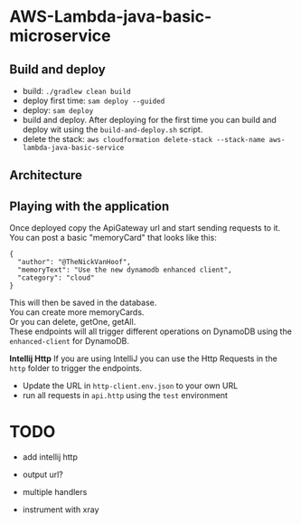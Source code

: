 # AWS-Lambda-java-basic-microservice

## Build and deploy

* build: `./gradlew clean build`
* deploy first time: `sam deploy --guided`
* deploy: `sam deploy`
* build and deploy. After deploying for the first time you can build and deploy wit using the `build-and-deploy.sh` script.
* delete the stack: `aws cloudformation delete-stack --stack-name aws-lambda-java-basic-service`

## Architecture


## Playing with the application
Once deployed copy the ApiGateway url and start sending requests to it.
You can post a basic "memoryCard" that looks like this: 
```
{
  "author": "@TheNickVanHoof",
  "memoryText": "Use the new dynamodb enhanced client",
  "category": "cloud"
}
```
This will then be saved in the database.  
You can create more memoryCards.  
Or you can delete, getOne, getAll.  
These endpoints will all trigger different operations on DynamoDB using the `enhanced-client` for DynamoDB.

**Intellij Http**
If you are using IntelliJ you can use the Http Requests in the `http` folder to trigger the endpoints.  
* Update the URL in `http-client.env.json` to your own URL
* run all requests in `api.http` using the `test` environment
# TODO
* add intellij http
* output url?

* multiple handlers
* instrument with xray
